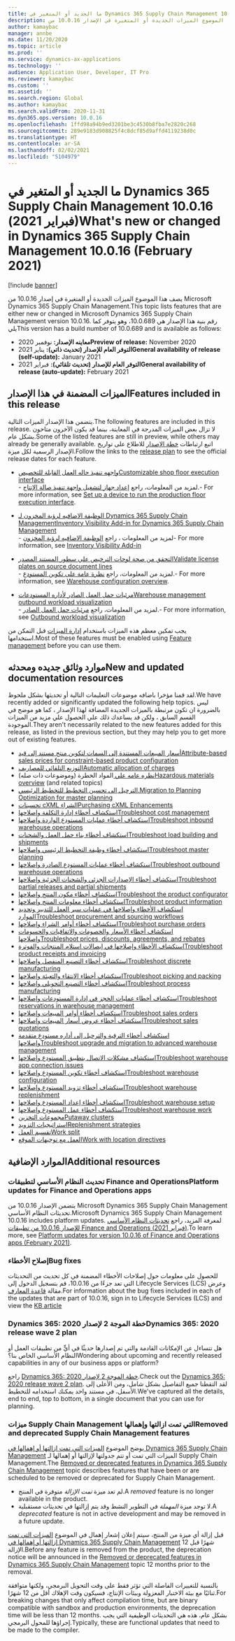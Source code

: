 ```yaml
---
title: ما الجديد أو المتغير في Dynamics 365 Supply Chain Management 10.0.16 (فبراير 2021)
description: يصف هذا الموضوع الميزات الجديدة أو المتغيرة في الإصدار 10.0.16 من Dynamics 365 Supply Chain Management.
author: kamaybac
manager: annbe
ms.date: 11/20/2020
ms.topic: article
ms.prod: ''
ms.service: dynamics-ax-applications
ms.technology: ''
audience: Application User, Developer, IT Pro
ms.reviewer: kamaybac
ms.custom: ''
ms.assetid: ''
ms.search.region: Global
ms.author: kamaybac
ms.search.validFrom: 2020-11-31
ms.dyn365.ops.version: 10.0.16
ms.openlocfilehash: 1ffd98a94b9ed3201be3c4530b8fba7e2820c268
ms.sourcegitcommit: 289e9183d908825f4c8dcf85d9affd4119238d0c
ms.translationtype: HT
ms.contentlocale: ar-SA
ms.lasthandoff: 02/02/2021
ms.locfileid: "5104979"
---
```

# <a name="whats-new-or-changed-in-dynamics-365-supply-chain-management-10016-february-2021"></a><span data-ttu-id="ba8e5-103">ما الجديد أو المتغير في Dynamics 365 Supply Chain Management 10.0.16 (فبراير 2021)</span><span class="sxs-lookup"><span data-stu-id="ba8e5-103">What's new or changed in Dynamics 365 Supply Chain Management 10.0.16 (February 2021)</span></span>

[!include [banner](../includes/banner.md)]

<span data-ttu-id="ba8e5-104">يصف هذا الموضوع الميزات الجديدة أو المتغيرة في إصدار 10.0.16 من Microsoft Dynamics 365 Supply Chain Management.</span><span class="sxs-lookup"><span data-stu-id="ba8e5-104">This topic lists features that are either new or changed in Microsoft Dynamics 365 Supply Chain Management version 10.0.16.</span></span> <span data-ttu-id="ba8e5-105">رقم بنية هذا الإصدار هي 10.0.689، وهو يتوفر كما يلي</span><span class="sxs-lookup"><span data-stu-id="ba8e5-105">This version has a build number of 10.0.689 and is available as follows:</span></span>

- <span data-ttu-id="ba8e5-106">**معاينه الإصدار:** نوفمبر 2020</span><span class="sxs-lookup"><span data-stu-id="ba8e5-106">**Preview of release:** November 2020</span></span>
- <span data-ttu-id="ba8e5-107">**التوفر العام للإصدار (تحديث ذاتي):** يناير 2021</span><span class="sxs-lookup"><span data-stu-id="ba8e5-107">**General availability of release (self-update):** January 2021</span></span>
- <span data-ttu-id="ba8e5-108">**التوفر العام للإصدار (تحديث تلقائي):** فبراير 2021</span><span class="sxs-lookup"><span data-stu-id="ba8e5-108">**General availability of release (auto-update):** February 2021</span></span>

## <a name="features-included-in-this-release"></a><span data-ttu-id="ba8e5-109">الميزات المضمنة في هذا الإصدار</span><span class="sxs-lookup"><span data-stu-id="ba8e5-109">Features included in this release</span></span>

<span data-ttu-id="ba8e5-110">يتضمن هذا الإصدار الميزات التالية.</span><span class="sxs-lookup"><span data-stu-id="ba8e5-110">The following features are included in this release.</span></span> <span data-ttu-id="ba8e5-111">لا تزال بعض الميزات المدرجة في المعاينة، بينما قد يكون الآخرون متاحون بشكل عام.</span><span class="sxs-lookup"><span data-stu-id="ba8e5-111">Some of the listed features are still in preview, while others may already be generally available.</span></span> <span data-ttu-id="ba8e5-112">اتبع ارتباطات [خطة الإصدار](https://docs.microsoft.com/dynamics365-release-plan/2020wave2/finance-operations/dynamics365-supply-chain-management/planned-features) للاطلاع على تواريخ الإصدار الرسمية لكل ميزة.</span><span class="sxs-lookup"><span data-stu-id="ba8e5-112">Follow the links to the [release plan](https://docs.microsoft.com/dynamics365-release-plan/2020wave2/finance-operations/dynamics365-supply-chain-management/planned-features) to see the official release dates for each feature.</span></span>

- [<span data-ttu-id="ba8e5-113">واجهه تنفيذ حاله العمل القابلة للتخصيص</span><span class="sxs-lookup"><span data-stu-id="ba8e5-113">Customizable shop floor execution interface</span></span>](https://docs.microsoft.com/dynamics365-release-plan/2020wave2/finance-operations/dynamics365-supply-chain-management/customizable-shop-floor-execution-interface)<br> <span data-ttu-id="ba8e5-114">- لمزيد من المعلومات، راجع [إعداد جهاز لتشغيل واجهة تنفيذ صالة الإنتاج‬](../production-control/production-floor-execution-setup.md).</span><span class="sxs-lookup"><span data-stu-id="ba8e5-114">- For more information, see [Set up a device to run the production floor execution interface](../production-control/production-floor-execution-setup.md).</span></span>

- [<span data-ttu-id="ba8e5-115">الوظيفة الاضافيه لرؤية المخزون لـ Dynamics 365 Supply Chain Management</span><span class="sxs-lookup"><span data-stu-id="ba8e5-115">Inventory Visibility Add-in for Dynamics 365 Supply Chain Management</span></span>](https://docs.microsoft.com/dynamics365-release-plan/2020wave2/finance-operations/dynamics365-supply-chain-management/inventory-visibility-add-in-dynamics-365-supply-chain-management-preview)<br> <span data-ttu-id="ba8e5-116">- لمزيد من المعلومات ، راجع [الوظيفة الاضافيه لرؤية المخزون](../inventory/inventory-visibility.md)</span><span class="sxs-lookup"><span data-stu-id="ba8e5-116">- For more information, see [Inventory Visibility Add-in](../inventory/inventory-visibility.md)</span></span>

- [<span data-ttu-id="ba8e5-117">التحقق من صحة لوحات الترخيص علي سطور المستند المصدر</span><span class="sxs-lookup"><span data-stu-id="ba8e5-117">Validate license plates on source document lines</span></span>](https://docs.microsoft.com/dynamics365-release-plan/2020wave2/finance-operations/dynamics365-supply-chain-management/validate-license-plates-source-document-lines)<br> <span data-ttu-id="ba8e5-118">- لمزيد من المعلومات، راجع [نظرة عامة على تكوين المستودع](../warehousing/warehouse-configuration.md).</span><span class="sxs-lookup"><span data-stu-id="ba8e5-118">- For more information, see [Warehouse configuration overview](../warehousing/warehouse-configuration.md).</span></span>

- [<span data-ttu-id="ba8e5-119">مرئيات حمل العمل الصادر لأداره المستودعات</span><span class="sxs-lookup"><span data-stu-id="ba8e5-119">Warehouse management outbound workload visualization</span></span>](https://docs.microsoft.com/dynamics365-release-plan/2020wave2/finance-operations/dynamics365-supply-chain-management/warehouse-management--workload-visualization)<br> <span data-ttu-id="ba8e5-120">- لمزيد من المعلومات، راجع [مرئيات حمل العمل الصادر](../warehousing/outbound-workload-visualization.md).</span><span class="sxs-lookup"><span data-stu-id="ba8e5-120">- For more information, see [Outbound workload visualization](../warehousing/outbound-workload-visualization.md)</span></span>

<span data-ttu-id="ba8e5-121">يجب تمكين معظم هذه الميزات باستخدام [إدارة الميزات](../../fin-ops-core/fin-ops/get-started/feature-management/feature-management-overview.md) قبل التمكن من استخدامها.</span><span class="sxs-lookup"><span data-stu-id="ba8e5-121">Most of these features must be enabled using [Feature management](../../fin-ops-core/fin-ops/get-started/feature-management/feature-management-overview.md) before you can use them.</span></span>

## <a name="new-and-updated-documentation-resources"></a><span data-ttu-id="ba8e5-122">موارد وثائق جديده ومحدثه</span><span class="sxs-lookup"><span data-stu-id="ba8e5-122">New and updated documentation resources</span></span>

<span data-ttu-id="ba8e5-123">لقد قمنا مؤخرا باضافه موضوعات التعليمات التالية أو تحديثها بشكل ملحوظ.</span><span class="sxs-lookup"><span data-stu-id="ba8e5-123">We have recently added or significantly updated the following help topics.</span></span> <span data-ttu-id="ba8e5-124">ليس بالضرورة ان تكون مرتبطة بالميزات الجديدة المضافة لهذا الإصدار ، كما هو موضح في القسم السابق ، ولكن قد يساعدك ذلك علي الحصول علي مزيد من الميزات الموجودة.</span><span class="sxs-lookup"><span data-stu-id="ba8e5-124">They aren't necessarily related to the new features added for this release, as listed in the previous section, but they may help you to get more out of existing features.</span></span>

- [<span data-ttu-id="ba8e5-125">أسعار المبيعات المستندة إلى السمات لتكوين منتج مستند إلى قيد</span><span class="sxs-lookup"><span data-stu-id="ba8e5-125">Attribute-based sales prices for constraint-based product configuration</span></span>](../pim/attribute-based-product-configurator.md)
- [<span data-ttu-id="ba8e5-126">التوزيع التلقائي للمصاريف</span><span class="sxs-lookup"><span data-stu-id="ba8e5-126">Automatic allocation of charges</span></span>](../procurement/automatic-charges-allocation.md)
- <span data-ttu-id="ba8e5-127">[نظره عامه علي ](../pim/hazmat-overview.md)المواد الخطرة (وموضوعات ذات صله)</span><span class="sxs-lookup"><span data-stu-id="ba8e5-127">[Hazardous materials overview](../pim/hazmat-overview.md) (and related topics)</span></span>
- [<span data-ttu-id="ba8e5-128">الترحيل إلى تحسين التخطيط للتخطيط الرئيسي.</span><span class="sxs-lookup"><span data-stu-id="ba8e5-128">Migration to Planning Optimization for master planning</span></span>](../master-planning/new-master-planning-engine.md)
- [<span data-ttu-id="ba8e5-129">تحسينات cXML الشراء</span><span class="sxs-lookup"><span data-stu-id="ba8e5-129">Purchasing cXML Enhancements</span></span>](../procurement/purchasing-cxml-enhancements.md)
- [<span data-ttu-id="ba8e5-130">استكشاف أخطاء إدارة التكلفة وإصلاحها</span><span class="sxs-lookup"><span data-stu-id="ba8e5-130">Troubleshoot cost management</span></span>](../cost-management/troubleshoot-costmanagement.md)
- [<span data-ttu-id="ba8e5-131">استكشاف أخطاء عمليات المستودع الواردة وإصلاحها</span><span class="sxs-lookup"><span data-stu-id="ba8e5-131">Troubleshoot inbound warehouse operations</span></span>](../warehousing/troubleshoot-warehouse-inbound.md)
- [<span data-ttu-id="ba8e5-132">استكشاف أخطاء بناء حمل العمل والشحنات</span><span class="sxs-lookup"><span data-stu-id="ba8e5-132">Troubleshoot load building and shipments</span></span>](../warehousing/troubleshoot-warehouse-loads-shipments.md)
- [<span data-ttu-id="ba8e5-133">استكشاف أخطاء وظيفة التخطيط الرئيسي وإصلاحها</span><span class="sxs-lookup"><span data-stu-id="ba8e5-133">Troubleshoot master planning</span></span>](../master-planning/troubleshoot-masterplanning.md)
- [<span data-ttu-id="ba8e5-134">استكشاف أخطاء عمليات المستودع الصادرة وإصلاحها</span><span class="sxs-lookup"><span data-stu-id="ba8e5-134">Troubleshoot outbound warehouse operations</span></span>](../warehousing/troubleshoot-warehouse-outbound.md)
- [<span data-ttu-id="ba8e5-135">استكشاف أخطاء الإصدارات الجزئي والشحنات الجزئية وإصلاحها</span><span class="sxs-lookup"><span data-stu-id="ba8e5-135">Troubleshoot partial releases and partial shipments</span></span>](../warehousing/troubleshoot-warehouse-partial-release-shipment.md)
- [<span data-ttu-id="ba8e5-136">استكشاف أخطاء مكون المنتج وإصلاحها</span><span class="sxs-lookup"><span data-stu-id="ba8e5-136">Troubleshoot the product configurator</span></span>](../pim/troubleshooting-productconfigurator.md)
- [<span data-ttu-id="ba8e5-137">استكشاف أخطاء معلومات المنتج وإصلاحها</span><span class="sxs-lookup"><span data-stu-id="ba8e5-137">Troubleshoot product information</span></span>](../pim/troubleshooting-productinformation.md)
- [<span data-ttu-id="ba8e5-138">استكشاف الأخطاء وإصلاحها في عمليات سير العمل للتدبير وتحديد الموارد</span><span class="sxs-lookup"><span data-stu-id="ba8e5-138">Troubleshoot procurement and sourcing workflows</span></span>](../procurement/troubleshoot-procurementworkflows.md)
- [<span data-ttu-id="ba8e5-139">استكشاف أخطاء أوامر الشراء وإصلاحها</span><span class="sxs-lookup"><span data-stu-id="ba8e5-139">Troubleshoot purchase orders</span></span>](../procurement/troubleshoot-purchaseorders.md)
- [<span data-ttu-id="ba8e5-140">استكشاف أخطاء الأسعار والخصومات والاتفاقيات والحسومات وإصلاحها</span><span class="sxs-lookup"><span data-stu-id="ba8e5-140">Troubleshoot prices, discounts, agreements, and rebates</span></span>](../procurement/troubleshooting-pricediscountagreements.md)
- [<span data-ttu-id="ba8e5-141">استكشاف الأخطاء وإصلاحها في إيصالات استلام المنتجات والفوترة</span><span class="sxs-lookup"><span data-stu-id="ba8e5-141">Troubleshoot product receipts and invoicing</span></span>](../procurement/troubleshooting-productreceiptinvoicing.md)
- [<span data-ttu-id="ba8e5-142">استكشاف أخطاء التصنيع المنفصل وإصلاحها</span><span class="sxs-lookup"><span data-stu-id="ba8e5-142">Troubleshoot discrete manufacturing</span></span>](../production-control/troubleshoot-discretemanufacturing.md)
- [<span data-ttu-id="ba8e5-143">استكشاف أخطاء الانتقاء والتعبئة وإصلاحها</span><span class="sxs-lookup"><span data-stu-id="ba8e5-143">Troubleshoot picking and packing</span></span>](../warehousing/troubleshoot-warehouse-picking-packing.md)
- [<span data-ttu-id="ba8e5-144">استكشاف أخطاء التصنيع التحويلي وإصلاحها</span><span class="sxs-lookup"><span data-stu-id="ba8e5-144">Troubleshoot process manufacturing</span></span>](../production-control/troubleshoot-processmanufacturing.md)
- [<span data-ttu-id="ba8e5-145">استكشاف أخطاء عمليات الحجز في إدارة المستودعات وإصلاحها</span><span class="sxs-lookup"><span data-stu-id="ba8e5-145">Troubleshoot reservations in warehouse management</span></span>](../warehousing/troubleshoot-warehouse-reservations.md)
- [<span data-ttu-id="ba8e5-146">استكشاف أخطاء أوامر المبيعات وإصلاحها</span><span class="sxs-lookup"><span data-stu-id="ba8e5-146">Troubleshoot sales orders</span></span>](../sales-marketing/troubleshooting-sales.md)
- [<span data-ttu-id="ba8e5-147">استكشاف أخطاء عروض أسعار المبيعات وإصلاحها</span><span class="sxs-lookup"><span data-stu-id="ba8e5-147">Troubleshoot sales quotations</span></span>](../sales-marketing/troubleshooting-salesquotation.md)
- [<span data-ttu-id="ba8e5-148">استكشاف أخطاء الترقية والترحيل إلى أداره مستودع متقدمة وإصلاحها</span><span class="sxs-lookup"><span data-stu-id="ba8e5-148">Troubleshoot upgrade and migration to advanced warehouse management</span></span>](../warehousing/troubleshoot-warehouse-upgrade-migration.md)
- [<span data-ttu-id="ba8e5-149">استكشاف مشكلات الاتصال بتطبيق المستودع وإصلاحها</span><span class="sxs-lookup"><span data-stu-id="ba8e5-149">Troubleshoot warehouse app connection issues</span></span>](../warehousing/troubleshoot-warehouse-app-connection.md)
- [<span data-ttu-id="ba8e5-150">استكشاف أخطاء تكوين المستودع وإصلاحها</span><span class="sxs-lookup"><span data-stu-id="ba8e5-150">Troubleshoot warehouse configuration</span></span>](../warehousing/troubleshoot-warehouse-configuration.md)
- [<span data-ttu-id="ba8e5-151">استكشاف أخطاء تزويد المستودع وإصلاحها</span><span class="sxs-lookup"><span data-stu-id="ba8e5-151">Troubleshoot warehouse replenishment</span></span>](../warehousing/troubleshoot-warehouse-replenishment.md)
- [<span data-ttu-id="ba8e5-152">استكشاف أخطاء إعداد المستودع وإصلاحها</span><span class="sxs-lookup"><span data-stu-id="ba8e5-152">Troubleshoot warehouse setup</span></span>](../warehousing/troubleshoot-warehouse-setup.md)
- [<span data-ttu-id="ba8e5-153">استكشاف أخطاء عمل المستودع وإصلاحها</span><span class="sxs-lookup"><span data-stu-id="ba8e5-153">Troubleshoot warehouse work</span></span>](../warehousing/troubleshoot-warehouse-work.md)
- [<span data-ttu-id="ba8e5-154">مجموعات التخزين</span><span class="sxs-lookup"><span data-stu-id="ba8e5-154">Putaway clusters</span></span>](../warehousing/putaway-clusters.md)
- [<span data-ttu-id="ba8e5-155">استراتيجيات التزويد</span><span class="sxs-lookup"><span data-stu-id="ba8e5-155">Replenishment strategies</span></span>](../warehousing/replenishment-strategies.md)
- [<span data-ttu-id="ba8e5-156">تقسيم العمل</span><span class="sxs-lookup"><span data-stu-id="ba8e5-156">Work split</span></span>](../warehousing/work-split.md)
- [<span data-ttu-id="ba8e5-157">العمل مع توجيهات الموقع</span><span class="sxs-lookup"><span data-stu-id="ba8e5-157">Work with location directives</span></span>](../warehousing/create-location-directive.md)

## <a name="additional-resources"></a><span data-ttu-id="ba8e5-158">الموارد الإضافية</span><span class="sxs-lookup"><span data-stu-id="ba8e5-158">Additional resources</span></span>

### <a name="platform-updates-for-finance-and-operations-apps"></a><span data-ttu-id="ba8e5-159">تحديث النظام الأساسي لتطبيقات Finance and Operations</span><span class="sxs-lookup"><span data-stu-id="ba8e5-159">Platform updates for Finance and Operations apps</span></span>

<span data-ttu-id="ba8e5-160">يتضمن الإصدار 10.0.16 من Microsoft Dynamics 365 Supply Chain Management تحديثات النظام الأساسي.</span><span class="sxs-lookup"><span data-stu-id="ba8e5-160">Microsoft Dynamics 365 Supply Chain Management 10.0.16 includes platform updates.</span></span> <span data-ttu-id="ba8e5-161">لمعرفة المزيد، راجع [تحديثات النظام الأساسي للإصدار 10.0.16 من تطبيقات Finance and Operations (فبراير 2021)](../../fin-ops-core/dev-itpro/get-started/whats-new-platform-updates-10-0-16.md).</span><span class="sxs-lookup"><span data-stu-id="ba8e5-161">To learn more, see [Platform updates for version 10.0.16 of Finance and Operations apps (February 2021)](../../fin-ops-core/dev-itpro/get-started/whats-new-platform-updates-10-0-16.md).</span></span>

### <a name="bug-fixes"></a><span data-ttu-id="ba8e5-162">إصلاح الأخطاء</span><span class="sxs-lookup"><span data-stu-id="ba8e5-162">Bug fixes</span></span>

<span data-ttu-id="ba8e5-163">للحصول على معلومات حول إصلاحات الأخطاء المضمنة في كل تحديث من التحديثات التي تعد جزءًا من 10.0.16، قم بتسجيل الدخول إلى Lifecycle Services (LCS) وعرض مقالة [قاعدة المعارف](https://fix.lcs.dynamics.com/Issue/Details?bugId=528995&dbType=3&qc=267a545fabd24e111868bedc16716f5713a785ed096cdb6209526f41631e41db).</span><span class="sxs-lookup"><span data-stu-id="ba8e5-163">For information about the bug fixes included in each of the updates that are part of 10.0.16, sign in to Lifecycle Services (LCS) and view the [KB article](https://fix.lcs.dynamics.com/Issue/Details?bugId=528995&dbType=3&qc=267a545fabd24e111868bedc16716f5713a785ed096cdb6209526f41631e41db)</span></span>

### <a name="dynamics-365-2020-release-wave-2-plan"></a><span data-ttu-id="ba8e5-164">Dynamics 365: خطة الموجة 2 لإصدار 2020</span><span class="sxs-lookup"><span data-stu-id="ba8e5-164">Dynamics 365: 2020 release wave 2 plan</span></span>

<span data-ttu-id="ba8e5-165">هل تتساءل عن الإمكانات القادمة والتي تم إصدارها حديثًا في أيٍّ من تطبيقات العمل أو النظام الأساسي الخاص بنا؟</span><span class="sxs-lookup"><span data-stu-id="ba8e5-165">Wondering about upcoming and recently released capabilities in any of our business apps or platform?</span></span>

<span data-ttu-id="ba8e5-166">راجع [Dynamics 365: خطة الموجة 2 لإصدار 2020](https://docs.microsoft.com/dynamics365-release-plan/2020wave2/index).</span><span class="sxs-lookup"><span data-stu-id="ba8e5-166">Check out the [Dynamics 365: 2020 release wave 2 plan](https://docs.microsoft.com/dynamics365-release-plan/2020wave2/index).</span></span> <span data-ttu-id="ba8e5-167">لقد التقطنا جميع التفاصيل بشكل شامل، ومن الأعلى إلى الأسفل، في مستند واحد يمكنك استخدامه للتخطيط.</span><span class="sxs-lookup"><span data-stu-id="ba8e5-167">We've captured all the details, end to end, top to bottom, in a single document that you can use for planning.</span></span>

### <a name="removed-and-deprecated-supply-chain-management-features"></a><span data-ttu-id="ba8e5-168">ميزات Supply Chain Management التي تمت ازالتها وإهمالها</span><span class="sxs-lookup"><span data-stu-id="ba8e5-168">Removed and deprecated Supply Chain Management features</span></span>

<span data-ttu-id="ba8e5-169">يوضح الموضوع [الميزات التي تمت ازالتها أو إهمالها في Dynamics 365 Supply Chain Management](removed-deprecated-features-scm-updates.md) الميزات التي تمت أو تتم جدولتها لإزالتها أو إهمالها لـ Supply Chain Management.</span><span class="sxs-lookup"><span data-stu-id="ba8e5-169">The [Removed or deprecated features in Dynamics 365 Supply Chain Management](removed-deprecated-features-scm-updates.md) topic describes features that have been or are scheduled to be removed or deprecated for Supply Chain Management.</span></span>

- <span data-ttu-id="ba8e5-170">لم تعد ميزة *تمت الإزالة* متوفرة في المنتج.</span><span class="sxs-lookup"><span data-stu-id="ba8e5-170">A *removed* feature is no longer available in the product.</span></span>
- <span data-ttu-id="ba8e5-171">لا توجد ميزة *المهملة* في التطوير النشط وقد يتم إزالتها في تحديثات مستقبلية.</span><span class="sxs-lookup"><span data-stu-id="ba8e5-171">A *deprecated* feature is not in active development and may be removed in a future update.</span></span>

<span data-ttu-id="ba8e5-172">قبل إزالة أي ميزة من المنتج، سيتم إعلان إشعار إهمال في الموضوع [الميزات التي تمت إزالتها أو إهمالها في Dynamics 365 Supply Chain Management](removed-deprecated-features-scm-updates.md) 12 شهرًا قبل الإزالة.</span><span class="sxs-lookup"><span data-stu-id="ba8e5-172">Before any feature is removed from the product, the deprecation notice will be announced in the [Removed or deprecated features in Dynamics 365 Supply Chain Management](removed-deprecated-features-scm-updates.md) topic 12 months prior to the removal.</span></span>

<span data-ttu-id="ba8e5-173">بالنسبة للتغييرات الفاصلة التي تؤثر فقط على وقت التحويل البرمجي، ولكنها متوافقة ثنائيًا مع بيئة الاختبار المعزولة وبيئات الإنتاج، فسيكون وقت الإهلاك أقل من 12 شهرًا.</span><span class="sxs-lookup"><span data-stu-id="ba8e5-173">For breaking changes that only affect compilation time, but are binary compatible with sandbox and production environments, the deprecation time will be less than 12 months.</span></span> <span data-ttu-id="ba8e5-174">بشكل عام، هذه هي التحديثات الوظيفية التي يجب إجراؤها للمحول البرمجي.</span><span class="sxs-lookup"><span data-stu-id="ba8e5-174">Typically, these are functional updates that need to be made to the compiler.</span></span>
